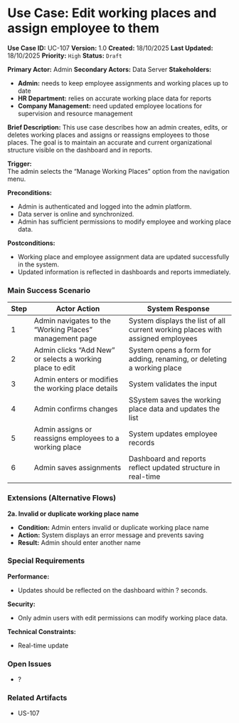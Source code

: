 # Use Case: Edit working places and assign employee to them

**Use Case ID:** UC-107
**Version:** 1.0
**Created:** 18/10/2025
**Last Updated:** 18/10/2025
**Priority:** `High`
**Status:** `Draft`

**Primary Actor:** Admin
**Secondary Actors:** Data Server
**Stakeholders:**
- **Admin:** needs to keep employee assignments and working places up to date
- **HR Department:** relies on accurate working place data for reports
- **Company Management:** need updated employee locations for supervision and resource management

**Brief Description:**
This use case describes how an admin creates, edits, or deletes working places and assigns or reassigns employees to those places. The goal is to maintain an accurate and current organizational structure visible on the dashboard and in reports.

**Trigger:**  
The admin selects the “Manage Working Places” option from the navigation menu.

**Preconditions:**
- Admin is authenticated and logged into the admin platform.
- Data server is online and synchronized.
- Admin has sufficient permissions to modify employee and working place data.

**Postconditions:**
- Working place and employee assignment data are updated successfully in the system.
- Updated information is reflected in dashboards and reports immediately.

### Main Success Scenario

| Step | Actor Action | System Response |
|------|---------------|-----------------|
| 1 | Admin navigates to the “Working Places” management page | System displays the list of all current working places with assigned employees |
| 2 | Admin clicks “Add New” or selects a working place to edit | System opens a form for adding, renaming, or deleting a working place |
| 3 | Admin enters or modifies the working place details | System validates the input |
| 4 | Admin confirms changes | SSystem saves the working place data and updates the list |
| 5 | Admin assigns or reassigns employees to a working place | System updates employee records |
| 6 | Admin saves assignments | Dashboard and reports reflect updated structure in real-time |

### Extensions (Alternative Flows)

**2a. Invalid or duplicate working place name**
- **Condition:** Admin enters invalid or duplicate working place name
- **Action:** System displays an error message and prevents saving
- **Result:** Admin should enter another name

### Special Requirements
**Performance:**
- Updates should be reflected on the dashboard within ? seconds.

**Security:**
- Only admin users with edit permissions can modify working place data.

**Technical Constraints:**
- Real-time update

### Open Issues
- ?

### Related Artifacts
- US-107